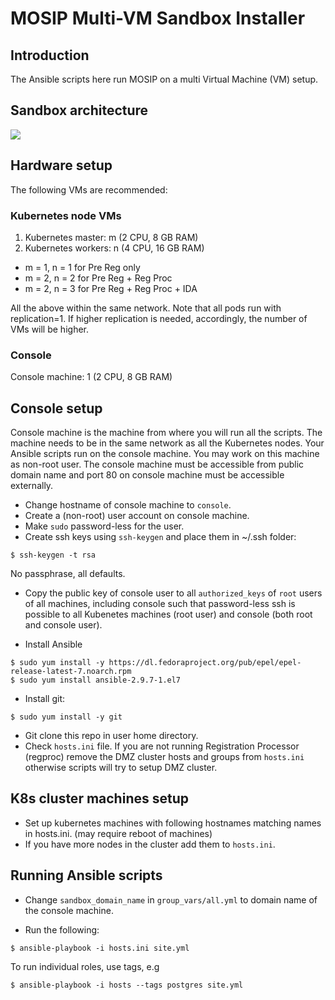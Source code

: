 # MOSIP Multi-VM Sandbox Installer

## Introduction

The Ansible scripts here run MOSIP on a multi Virtual Machine (VM) setup.  

## Sandbox architecture
![](https://github.com/pjoshi751/mosip-infra/blob/master/deployment/sandbox-v2/docs/sanbox_architecture.png)

## Hardware setup 

The following VMs are recommended:

### Kubernetes node VMs
1. Kubernetes master:  m (2 CPU, 8 GB RAM)
1. Kubernetes workers:  n (4 CPU, 16 GB RAM)

* m = 1, n = 1 for Pre Reg only
* m = 2, n = 2 for Pre Reg + Reg Proc
* m = 2, n = 3 for Pre Reg + Reg Proc + IDA

All the above within the same network. Note that all pods run with replication=1.  If higher replication is needed, accordingly, the number of VMs will be higher.

### Console
Console machine: 1 (2 CPU, 8 GB RAM) 

## Console setup
Console machine is the machine from where you will run all the scripts.  The machine needs to be in the same network as all the Kubernetes nodes.  Your Ansible scripts run on the console machine. You may work on this machine as non-root user.   The console machine must be accessible from public domain name and port 80 on console machine must be accessible externally.

* Change hostname of console machine to `console`. 
* Create a (non-root) user account on console machine.
* Make `sudo` password-less for the user.
* Create ssh keys using `ssh-keygen` and place them in ~/.ssh folder:
```
$ ssh-keygen -t rsa
```
No passphrase, all defaults.
* Copy the public key of console user to all `authorized_keys` of `root` users of all machines, including console such that password-less ssh is possible to all Kubenetes machines (root user) and console (both root and console user).

* Install Ansible
```
$ sudo yum install -y https://dl.fedoraproject.org/pub/epel/epel-release-latest-7.noarch.rpm
$ sudo yum install ansible-2.9.7-1.el7
```
* Install git:
```
$ sudo yum install -y git
```
* Git clone this repo in user home directory.
* Check `hosts.ini` file. If you are not running Registration Processor (regproc) remove the DMZ cluster hosts and groups from `hosts.ini` otherwise scripts will try to setup DMZ cluster.

## K8s cluster machines setup
* Set up kubernetes machines with following hostnames matching names in hosts.ini. (may require reboot of machines)
* If you have more nodes in the cluster add them to `hosts.ini`.   

## Running Ansible scripts
* Change `sandbox_domain_name` in `group_vars/all.yml` to domain name of the console machine.

* Run the following:
```
$ ansible-playbook -i hosts.ini site.yml
```
To run individual roles, use tags, e.g
```
$ ansible-playbook -i hosts --tags postgres site.yml
```

